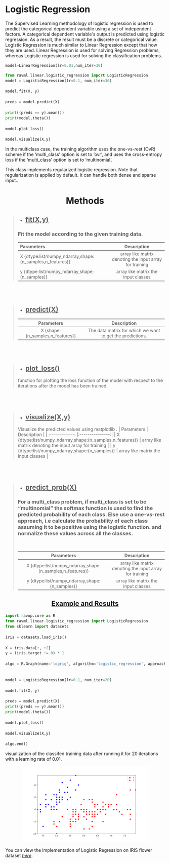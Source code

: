 # Logistic Regression

The Supervised Learning methodology of logistic regression is used to predict the categorical dependent variable using a set of independent factors. A categorical dependent variable's output is predicted using logistic regression. As a result, the result must be a discrete or categorical value. Logistic Regression is much similar to Linear Regression except that how they are used. Linear Regression is used for solving Regression problems, whereas Logistic regression is used for solving the classification problems. 

```python
model=LinearRegression(lr=0.01,num_iter=30)
```


```python
from ravml.linear.logistic_regression import LogisticRegression
model = LogisticRegression(lr=0.1, num_iter=30)

model.fit(X, y)

preds = model.predict(X)

print((preds == y).mean())
print(model.theta())

model.plot_loss()

model.visualize(X,y)
```

In the multiclass case, the training algorithm uses the one-vs-rest (OvR) scheme if the ‘multi_class’ option is set to ‘ovr’, and uses the cross-entropy loss if the ‘multi_class’ option is set to ‘multinomial’.

This class implements regularized logistic regression. Note that regularization is applied by default. It can handle both dense and sparse input..




<B><center>
# Methods
</center>
</B>




>- ## <B><U>fit(X,y)</u></B>
>### Fit the model according to the given training data.
>| Parameters | Description     |
>| :------------ |:---------------:|
>|    X {dtype:list/numpy_ndarray,shape:(n_samples,n_features)} | array like matrix denoting the input array for training | 
>|    y {dtype:list/numpy_ndarray,shape:(n_samples)} | array like matrix the input classes | 

<br><br>

>- ## <U><B>predict(X)</B><br></U>
>
>| Parameters | Description     |
>| :------------: |:---------------:|
>|    X {shape:(n_samples,n_features)} |The data matrix for which we want to get the predictions.  |

<br><br>

>- ## <U><B>plot_loss()</B><br></U>
>function for plotting the loss function of the model with respect to the iterations after the model has been trained.


<br><br>

>- ## <U><B>visualize(X,y)</B><br></U>
>Visualize the predicted values using matplotlib .
>| Parameters | Description     |
>| :------------: |:---------------:|
>|    X {dtype:list/numpy_ndarray,shape:(n_samples,n_features)} | array like matrix denoting the input array for training | 
>|    y {dtype:list/numpy_ndarray,shape:(n_samples)} | array like matrix the input classes | 


<br><br>


>- ## <U><B>predict_prob(X)</B><br></U>
>### For a multi_class problem, if multi_class is set to be “multinomial” the softmax function is used to find the predicted probability of each class. Else use a one-vs-rest approach, i.e calculate the probability of each class assuming it to be positive using the logistic function. and normalize these values across all the classes.
><br>
>
>| Parameters | Description     |
>| :------------: |:---------------:|
>|    X {dtype:list/numpy_ndarray,shape:(n_samples,n_features)} | array like matrix denoting the input array for training | 
>|    y {dtype:list/numpy_ndarray,shape:(n_samples)} | array like matrix the input classes | 




<B><center><U>
## Example and Results
</center></U>
</B>

```python
import ravop.core as R
from ravml.linear.logistic_regression import LogisticRegression
from sklearn import datasets

iris = datasets.load_iris()

X = iris.data[:, :2]
y = (iris.target != 0) * 1

algo = R.Graph(name='logrig', algorithm='logistic_regression', approach='distributed')


model = LogisticRegression(lr=0.1, num_iter=20)

model.fit(X, y)

preds = model.predict(X)
print((preds == y).mean())
print(model.theta())

model.plot_loss()

model.visualize(X,y)

algo.end()
```
visualization of the classifed training data after running it for 20 iterations with a learning rate of 0.01.

<center><img src="files/logistic_regression.png"  width="400" title="new"></center>


You can view the implementation of Logistic Regression on IRIS flower dataset [*here*](https://github.com/ravenprotocol/ravml/tree/main/examples/logistic_regression.py).
